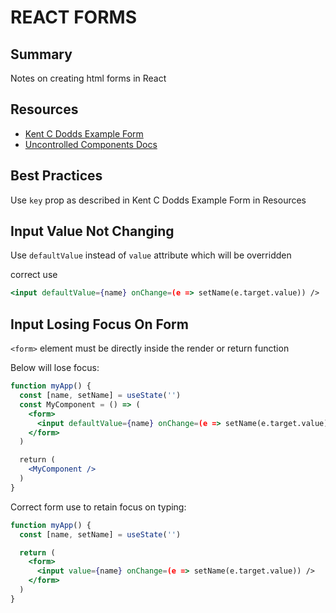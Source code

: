 # REACT FORMS

## Summary

Notes on creating html forms in React

## Resources

- [Kent C Dodds Example Form](https://kentcdodds.com/blog/understanding-reacts-key-prop)
- [Uncontrolled Components Docs](https://reactjs.org/docs/uncontrolled-components.html)

## Best Practices

Use `key` prop as described in Kent C Dodds Example Form in Resources

## Input Value Not Changing

Use `defaultValue` instead of `value` attribute which will be overridden

correct use

```jsx
<input defaultValue={name} onChange=(e => setName(e.target.value)) />
```

## Input Losing Focus On Form

`<form>` element must be directly inside the render or return function

Below will lose focus:

```jsx
function myApp() {
  const [name, setName] = useState('')
  const MyComponent = () => (
    <form>
      <input defaultValue={name} onChange=(e => setName(e.target.value)) />
    </form>
  )

  return (
    <MyComponent />
  )
}
```

Correct form use to retain focus on typing:

```jsx
function myApp() {
  const [name, setName] = useState('')

  return (
    <form>
      <input value={name} onChange=(e => setName(e.target.value)) />
    </form>
  )
}
```
